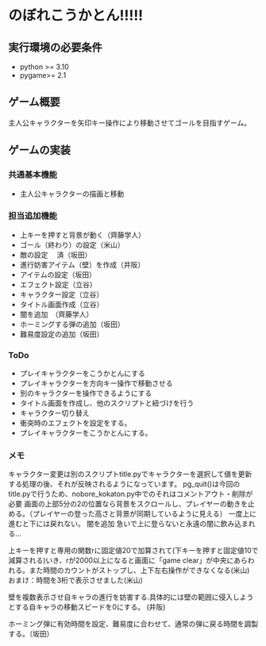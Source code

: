 # のぼれこうかとん!!!!!

## 実行環境の必要条件
* python >= 3.10
* pygame>= 2.1

## ゲーム概要
主人公キャラクターを矢印キー操作により移動させてゴールを目指すゲーム。

## ゲームの実装
### 共通基本機能
* 主人公キャラクターの描画と移動

### 担当追加機能
* 上キーを押すと背景が動く（齊藤学人）
* ゴール（終わり）の設定（米山）
* 敵の設定 　済（坂田）
* 進行妨害アイテム（壁）を作成（井阪）
* アイテムの設定（坂田）
* エフェクト設定（立谷）
* キャラクター設定（立谷）
* タイトル画面作成（立谷）
* 闇を追加　（齊藤学人）
* ホーミングする弾の追加（坂田）
* 難易度設定の追加（坂田）


### ToDo
* プレイキャラクターをこうかとんにする
* プレイキャラクターを方向キー操作で移動させる
* 別のキャラクターを操作できるようにする
* タイトル画面を作成し、他のスクリプトと紐づけを行う
* キャラクター切り替え
* 衝突時のエフェクトを設定をする。
* プレイキャラクターをこうかとんにする。

### メモ
キャラクター変更は別のスクリプトtitle.pyでキャラクターを選択して値を更新する処理の後、それが反映されるようになっています。
pg_quit()は今回のtitle.pyで行うため、nobore_kokaton.py中でのそれはコメントアウト・削除が必要
画面の上部5分の2の位置なら背景をスクロールし、プレイヤーの動きを止める。（プレイヤーの登った高さと背景が同期しているように見える）
一度上に進むと下には戻れない。
闇を追加
急いで上に登らないと永遠の闇に飲み込まれる…

上キーを押すと専用の関数rに固定値20で加算されて(下キーを押すと固定値10で減算される)いき、rが2000以上になると画面に「game clear」が中央にあらわれる。また時間のカウントがストップし、上下左右操作ができなくなる(米山)
おまけ：時間を3桁で表示させました(米山)

壁を複数表示させ自キャラの進行を妨害する.具体的には壁の範囲に侵入しようとする自キャラの移動スピードを0にする。
(井阪)

ホーミング弾に有効時間を設定、難易度に合わせて、通常の弾に戻る時間を調製する。（坂田）